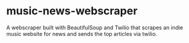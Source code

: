 # music-news-webscraper
 A webscraper built with BeautifulSoup and Twilio that scrapes an indie music website for news and sends the top articles via twilio.

